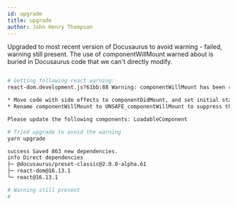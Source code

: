 ```yaml
---
id: upgrade
title: upgrade
author: John Henry Thompson
---
```


Upgraded to most recent version of Docusaurus to avoid warning - failed, warning still present.
The use of componentWillMount warned about is buried in Docusaurus code that we can't directly modify.

```bash

# Getting following react warning:
react-dom.development.js?61bb:88 Warning: componentWillMount has been renamed, and is not recommended for use. See https://fb.me/react-unsafe-component-lifecycles for details.

* Move code with side effects to componentDidMount, and set initial state in the constructor.
* Rename componentWillMount to UNSAFE_componentWillMount to suppress this warning in non-strict mode. In React 17.x, only the UNSAFE_ name will work. To rename all deprecated lifecycles to their new names, you can run `npx react-codemod rename-unsafe-lifecycles` in your project source folder.

Please update the following components: LoadableComponent

# Tried upgrade to avoid the warning
yarn upgrade

success Saved 863 new dependencies.
info Direct dependencies
├─ @docusaurus/preset-classic@2.0.0-alpha.61
├─ react-dom@16.13.1
└─ react@16.13.1

# Warning still present
#

```
